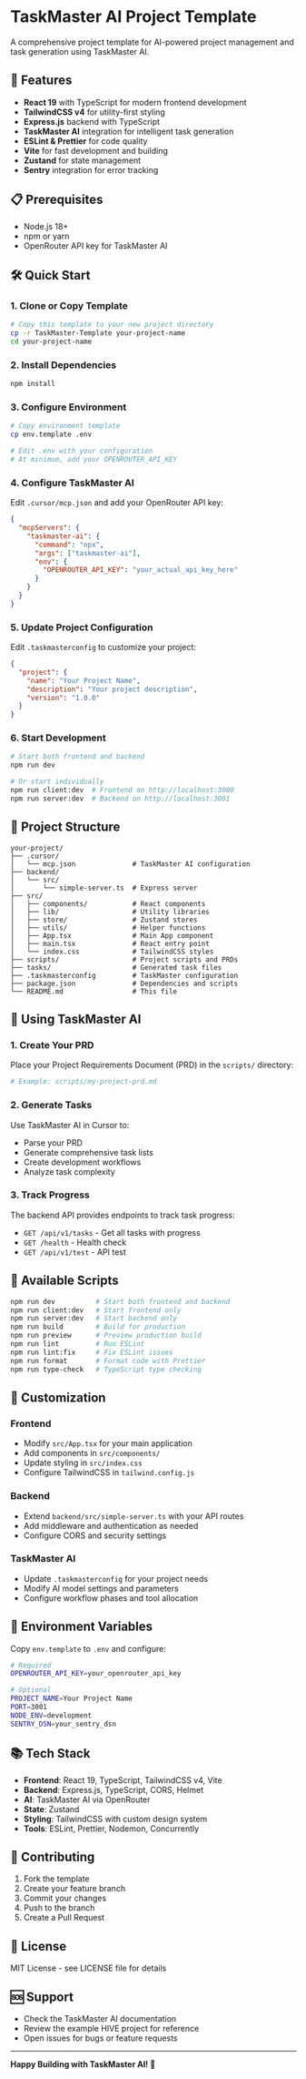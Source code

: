 # TaskMaster AI Project Template

A comprehensive project template for AI-powered project management and task generation using TaskMaster AI.

## 🚀 Features

- **React 19** with TypeScript for modern frontend development
- **TailwindCSS v4** for utility-first styling
- **Express.js** backend with TypeScript
- **TaskMaster AI** integration for intelligent task generation
- **ESLint & Prettier** for code quality
- **Vite** for fast development and building
- **Zustand** for state management
- **Sentry** integration for error tracking

## 📋 Prerequisites

- Node.js 18+ 
- npm or yarn
- OpenRouter API key for TaskMaster AI

## 🛠️ Quick Start

### 1. Clone or Copy Template

```bash
# Copy this template to your new project directory
cp -r TaskMaster-Template your-project-name
cd your-project-name
```

### 2. Install Dependencies

```bash
npm install
```

### 3. Configure Environment

```bash
# Copy environment template
cp env.template .env

# Edit .env with your configuration
# At minimum, add your OPENROUTER_API_KEY
```

### 4. Configure TaskMaster AI

Edit `.cursor/mcp.json` and add your OpenRouter API key:

```json
{
  "mcpServers": {
    "taskmaster-ai": {
      "command": "npx",
      "args": ["taskmaster-ai"],
      "env": {
        "OPENROUTER_API_KEY": "your_actual_api_key_here"
      }
    }
  }
}
```

### 5. Update Project Configuration

Edit `.taskmasterconfig` to customize your project:

```json
{
  "project": {
    "name": "Your Project Name",
    "description": "Your project description",
    "version": "1.0.0"
  }
}
```

### 6. Start Development

```bash
# Start both frontend and backend
npm run dev

# Or start individually
npm run client:dev  # Frontend on http://localhost:3000
npm run server:dev  # Backend on http://localhost:3001
```

## 📁 Project Structure

```
your-project/
├── .cursor/
│   └── mcp.json              # TaskMaster AI configuration
├── backend/
│   └── src/
│       └── simple-server.ts  # Express server
├── src/
│   ├── components/           # React components
│   ├── lib/                  # Utility libraries
│   ├── store/                # Zustand stores
│   ├── utils/                # Helper functions
│   ├── App.tsx               # Main App component
│   ├── main.tsx              # React entry point
│   └── index.css             # TailwindCSS styles
├── scripts/                  # Project scripts and PRDs
├── tasks/                    # Generated task files
├── .taskmasterconfig         # TaskMaster configuration
├── package.json              # Dependencies and scripts
└── README.md                 # This file
```

## 🤖 Using TaskMaster AI

### 1. Create Your PRD

Place your Project Requirements Document (PRD) in the `scripts/` directory:

```bash
# Example: scripts/my-project-prd.md
```

### 2. Generate Tasks

Use TaskMaster AI in Cursor to:
- Parse your PRD
- Generate comprehensive task lists
- Create development workflows
- Analyze task complexity

### 3. Track Progress

The backend API provides endpoints to track task progress:
- `GET /api/v1/tasks` - Get all tasks with progress
- `GET /health` - Health check
- `GET /api/v1/test` - API test

## 🔧 Available Scripts

```bash
npm run dev          # Start both frontend and backend
npm run client:dev   # Start frontend only
npm run server:dev   # Start backend only
npm run build        # Build for production
npm run preview      # Preview production build
npm run lint         # Run ESLint
npm run lint:fix     # Fix ESLint issues
npm run format       # Format code with Prettier
npm run type-check   # TypeScript type checking
```

## 🎨 Customization

### Frontend
- Modify `src/App.tsx` for your main application
- Add components in `src/components/`
- Update styling in `src/index.css`
- Configure TailwindCSS in `tailwind.config.js`

### Backend
- Extend `backend/src/simple-server.ts` with your API routes
- Add middleware and authentication as needed
- Configure CORS and security settings

### TaskMaster AI
- Update `.taskmasterconfig` for your project needs
- Modify AI model settings and parameters
- Configure workflow phases and tool allocation

## 🔐 Environment Variables

Copy `env.template` to `.env` and configure:

```bash
# Required
OPENROUTER_API_KEY=your_openrouter_api_key

# Optional
PROJECT_NAME=Your Project Name
PORT=3001
NODE_ENV=development
SENTRY_DSN=your_sentry_dsn
```

## 📚 Tech Stack

- **Frontend**: React 19, TypeScript, TailwindCSS v4, Vite
- **Backend**: Express.js, TypeScript, CORS, Helmet
- **AI**: TaskMaster AI via OpenRouter
- **State**: Zustand
- **Styling**: TailwindCSS with custom design system
- **Tools**: ESLint, Prettier, Nodemon, Concurrently

## 🤝 Contributing

1. Fork the template
2. Create your feature branch
3. Commit your changes
4. Push to the branch
5. Create a Pull Request

## 📄 License

MIT License - see LICENSE file for details

## 🆘 Support

- Check the TaskMaster AI documentation
- Review the example HIVE project for reference
- Open issues for bugs or feature requests

---

**Happy Building with TaskMaster AI! 🚀** 